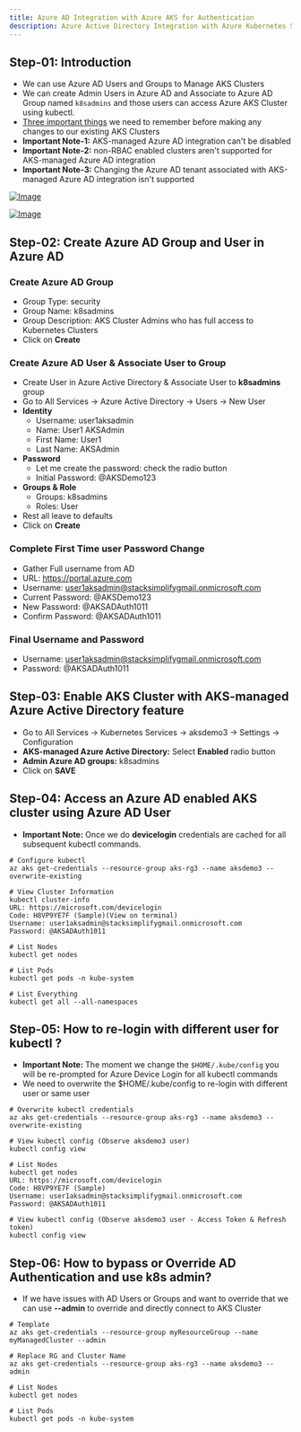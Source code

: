 ```yaml
---
title: Azure AD Integration with Azure AKS for Authentication
description: Azure Active Directory Integration with Azure Kubernetes Service Cluster Admins 
---
```


## Step-01: Introduction
- We can use Azure AD Users and Groups to Manage AKS Clusters
- We can create Admin Users in Azure AD and Associate to Azure AD Group named `k8sadmins` and those users can access Azure AKS Cluster using kubectl. 
- [Three important things](https://docs.microsoft.com/en-us/azure/aks/managed-aad#limitations) we need to remember before making any changes to our existing AKS Clusters
- **Important Note-1:** AKS-managed Azure AD integration can't be disabled
- **Important Note-2:** non-RBAC enabled clusters aren't supported for AKS-managed Azure AD integration
- **Important Note-3:** Changing the Azure AD tenant associated with AKS-managed Azure AD integration isn't supported

[![Image](https://stacksimplify.com/course-images/azure-kubernetes-service-ad-authentication-part-1.png "Azure AKS Kubernetes - Masterclass")](https://stacksimplify.com/course-images/azure-kubernetes-service-ad-authentication-part-1.png)

[![Image](https://stacksimplify.com/course-images/azure-kubernetes-service-ad-authentication-part-2.png "Azure AKS Kubernetes - Masterclass")](https://stacksimplify.com/course-images/azure-kubernetes-service-ad-authentication-part-2.png)



## Step-02: Create Azure AD Group and User in Azure AD 
### Create Azure AD Group 
- Group Type: security 
- Group Name: k8sadmins
- Group Description: AKS Cluster Admins who has full access to Kubernetes Clusters 
- Click on **Create**

### Create Azure AD User & Associate User to Group
- Create User in Azure Active Directory &  Associate User to **k8sadmins** group
- Go to All Services -> Azure Active Directory -> Users -> New User
- **Identity**
  - Username: user1aksadmin
  - Name: User1 AKSAdmin
  - First Name: User1
  - Last Name: AKSAdmin
- **Password**
  - Let me create the password: check the radio button
  - Initial Password: @AKSDemo123
- **Groups & Role**
  - Groups: k8sadmins
  - Roles: User
- Rest all leave to defaults
- Click on **Create**

### Complete First Time user Password Change
- Gather Full username from AD
- URL: https://portal.azure.com
- Username: user1aksadmin@stacksimplifygmail.onmicrosoft.com 
- Current Password: @AKSDemo123
- New Password: @AKSADAuth1011
- Confirm Password: @AKSADAuth1011

### Final Username and Password
- Username: user1aksadmin@stacksimplifygmail.onmicrosoft.com 
- Password: @AKSADAuth1011


## Step-03: Enable AKS Cluster with AKS-managed Azure Active Directory feature
- Go to All Services -> Kubernetes Services -> aksdemo3 -> Settings -> Configuration
- **AKS-managed Azure Active Directory:** Select **Enabled** radio button
- **Admin Azure AD groups:** k8sadmins
- Click on **SAVE**


## Step-04: Access an Azure AD enabled AKS cluster using Azure AD User
- **Important Note:** Once we do **devicelogin** credentials are cached for all subsequent kubectl commands.
```
# Configure kubectl
az aks get-credentials --resource-group aks-rg3 --name aksdemo3 --overwrite-existing

# View Cluster Information
kubectl cluster-info
URL: https://microsoft.com/devicelogin
Code: H8VP9YE7F (Sample)(View on terminal)
Username: user1aksadmin@stacksimplifygmail.onmicrosoft.com 
Password: @AKSADAuth1011

# List Nodes
kubectl get nodes

# List Pods
kubectl get pods -n kube-system

# List Everything
kubectl get all --all-namespaces
```

## Step-05: How to re-login with different user for kubectl ?
- **Important Note:** The moment we change the `$HOME/.kube/config` you will be re-prompted for Azure Device Login for all kubectl commands
- We need to overwrite the $HOME/.kube/config to re-login with different user or same user
```
# Overwrite kubectl credentials 
az aks get-credentials --resource-group aks-rg3 --name aksdemo3 --overwrite-existing

# View kubectl config (Observe aksdemo3 user)
kubectl config view 

# List Nodes
kubectl get nodes
URL: https://microsoft.com/devicelogin
Code: H8VP9YE7F (Sample)
Username: user1aksadmin@stacksimplifygmail.onmicrosoft.com 
Password: @AKSADAuth1011

# View kubectl config (Observe aksdemo3 user - Access Token & Refresh token)
kubectl config view 
```

## Step-06: How to bypass or Override AD Authentication and use k8s admin?
- If we have issues with AD Users or Groups and want to override that we can use **--admin** to override and directly connect to AKS Cluster
```
# Template
az aks get-credentials --resource-group myResourceGroup --name myManagedCluster --admin

# Replace RG and Cluster Name
az aks get-credentials --resource-group aks-rg3 --name aksdemo3 --admin

# List Nodes
kubectl get nodes

# List Pods
kubectl get pods -n kube-system
```
